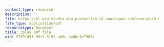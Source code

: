 ```yaml
---
content_type: resource
description: ''
file: https://ol-ocw-studio-app-production.s3.amazonaws.com/courses/8-06-quantum-physics-iii-spring-2018/97d91d3f99ff319fab8cb406e3e798fc_5s6rUYpVYjg.pdf
file_type: application/pdf
resourcetype: Document
title: 3play pdf file
uid: 97d91d3f-99ff-319f-ab8c-b406e3e798fc
---
```

